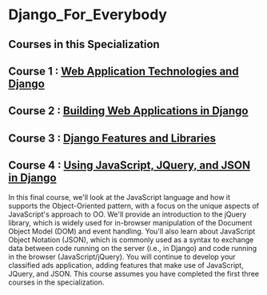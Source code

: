 # Django_For_Everybody<br>

## Courses in this Specialization<br>

<h2>Course 1 : <a href="https://github.com/Abhinavv9258/Django_For_Everybody/tree/master/Course_1:Web%20Application%20Technologies%20and%20Django">Web Application Technologies and Django</a><br></h2>

<h2>Course 2 : <a href="https://github.com/Abhinavv9258/Django_For_Everybody/tree/master/Course_2:Building%20Web%20Applications%20in%20Django">Building Web Applications in Django</a><br></h2>

<h2>Course 3 : <a href="https://github.com/Abhinavv9258/Django_For_Everybody/tree/master/Course_3:Django%20Features%20and%20Libraries">Django Features and Libraries</a><br></h2>

<h2>Course 4 : <a href="https://github.com/Abhinavv9258/Django_For_Everybody/tree/master/Course_4:Using%20JavaScript%2C%20JQuery%2C%20and%20JSON%20in%20Django">Using JavaScript, JQuery, and JSON in Django</a><br></h2>
In this final course, we'll look at the JavaScript language and how it supports the Object-Oriented pattern, with a focus on the unique aspects of JavaScript's approach to OO. We'll provide an introduction to the jQuery library, which is widely used for in-browser manipulation of the Document Object Model (DOM) and event handling. You'll also learn about JavaScript Object Notation (JSON), which is commonly used as a syntax to exchange data between code running on the server (i.e., in Django) and code running in the browser (JavaScript/jQuery). You will continue to develop your classified ads application, adding features that make use of JavaScript, JQuery, and JSON. This course assumes you have completed the first three courses in the specialization.<br>
 
